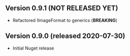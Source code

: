 
## Version 0.9.1 (NOT RELEASED YET)
- Refactored IImageFormat to generics (**BREAKING**)

## Version 0.9.0 (released 2020-07-30)
- Initial Nuget release